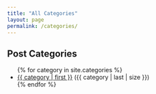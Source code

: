 ```yaml
---
title: "All Categories"
layout: page
permalink: /categories/
---
```


<h2>Post Categories</h2>

<ul>
  {% for category in site.categories %}
    <li>
      <a href="/categories/{{ category | first | slugify }}/">{{ category | first }}</a> ({{ category | last | size }})
    </li>
  {% endfor %}
</ul>